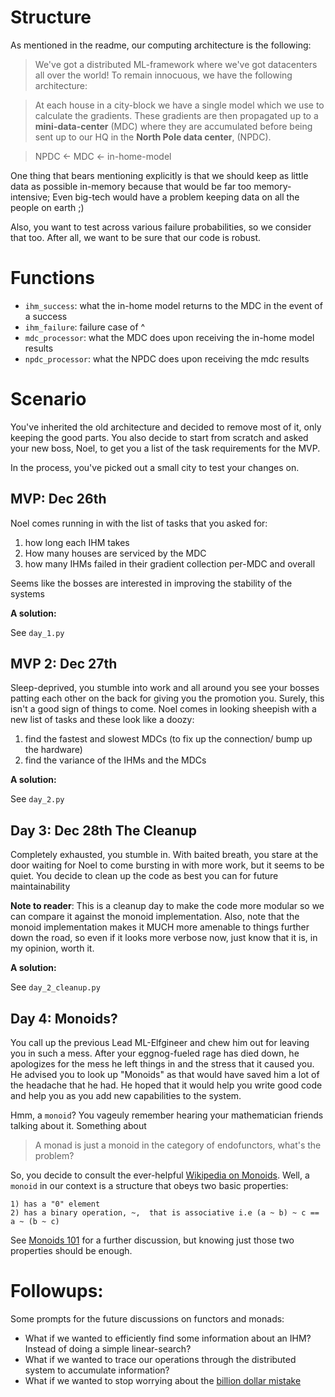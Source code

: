 # Structure

As mentioned in the readme, our computing architecture is the following:

> We've got a distributed
> ML-framework where we've got datacenters all over the world! To remain innocuous, we have the following architecture:

> At each house in a city-block we have a single model which we use to calculate the gradients. These gradients are then
> propagated up to a **mini-data-center** (MDC) where they are accumulated before being sent up to our HQ in the
**North Pole data center**, (NPDC).

> NPDC <- MDC <- in-home-model

One thing that bears mentioning explicitly is that we should keep as little data as possible in-memory because that
would
be far too memory-intensive; Even big-tech would have a problem keeping data on all the people on earth ;)

Also, you want to test across various failure probabilities, so we consider that too. After all, we want to be sure that
our code is robust.

# Functions

- `ihm_success`: what the in-home model returns to the MDC in the event of a success
- `ihm_failure`: failure case of ^
- `mdc_processor`: what the MDC does upon receiving the in-home model results
- `npdc_processor`: what the NPDC does upon receiving the mdc results

# Scenario

You've inherited the old architecture and decided to remove most of it, only keeping the good parts. You also decide to
start from scratch and asked your new boss, Noel, to get you a list of the task requirements for the MVP.

In the process, you've picked out a small city to test your changes on.

## MVP: Dec 26th

Noel comes running in with the list of tasks that you asked for:

1) how long each IHM takes
2) How many houses are serviced by the MDC
3) how many IHMs failed in their gradient collection per-MDC and overall

Seems like the bosses are interested in improving the stability of the systems

**A solution:**

See `day_1.py`

## MVP 2: Dec 27th

Sleep-deprived, you stumble into work and all around you see your bosses patting each other on the back for
giving you the promotion you. Surely, this isn't a good sign of things to come. Noel comes in looking sheepish with a
new list of tasks and these look like a doozy:

1) find the fastest and slowest MDCs (to fix up the connection/ bump up the hardware)
2) find the variance of the IHMs and the MDCs

**A solution:**

See `day_2.py`

## Day 3: Dec 28th The Cleanup

Completely exhausted, you stumble in. With baited breath, you stare at the door waiting for Noel to come bursting in
with more work, but it seems to be quiet. You decide to clean up the code as best you can for future maintainability

**Note to reader**: This is a cleanup day to make the code more modular so we can compare it against the monoid
implementation. Also, note that the monoid implementation makes it MUCH more amenable to things further down the road,
so even if it looks more verbose now, just know that it is, in my opinion, worth it.

**A solution:**

See `day_2_cleanup.py`

## Day 4: Monoids?

You call up the previous Lead ML-Elfgineer and chew him out for leaving you in such a mess. After your eggnog-fueled
rage has died down, he apologizes for the mess he left things in and the stress that it caused you. He advised you to
look up "Monoids" as that would have saved him a lot of the headache that he had. He hoped that it would help you write
good code and help you as you add new capabilities to the system.

Hmm, a `monoid`? You vageuly remember hearing your mathematician friends talking about it. Something about

> A monad is just a monoid in the category of endofunctors, what's the problem?

So, you decide to consult the ever-helpful [Wikipedia on Monoids](https://en.wikipedia.org/wiki/Monoid#Definition).
Well, a `monoid` in our context is a structure that obeys two basic properties:

```
1) has a "0" element
2) has a binary operation, ~,  that is associative i.e (a ~ b) ~ c == a ~ (b ~ c)
```

See [Monoids 101](monoids_101.md) for a further discussion, but knowing just those two properties should be enough.

# Followups:

Some prompts for the future discussions on functors and monads:

- What if we wanted to efficiently find some information about an IHM? Instead of doing a simple linear-search? 
- What if we wanted to trace our operations through the distributed system to accumulate information?
- What if we wanted to stop worrying about the [billion dollar mistake](https://www.infoq.com/presentations/Null-References-The-Billion-Dollar-Mistake-Tony-Hoare/)
